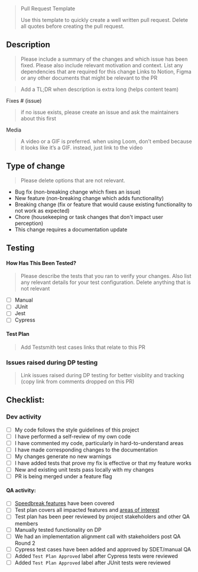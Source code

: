 > Pull Request Template
>
> Use this template to quickly create a well written pull request. Delete all quotes before creating the pull request.

## Description

> Please include a summary of the changes and which issue has been fixed. Please also include relevant motivation
> and context. List any dependencies that are required for this change
> Links to Notion, Figma or any other documents that might be relevant to the PR

> Add a TL;DR when description is extra long (helps content team)

Fixes # (issue)

> if no issue exists, please create an issue and ask the maintainers about this first

Media

> A video or a GIF is preferred. when using Loom, don’t embed because it looks like it’s a GIF. instead, just link to the video

## Type of change

> Please delete options that are not relevant.

- Bug fix (non-breaking change which fixes an issue)
- New feature (non-breaking change which adds functionality)
- Breaking change (fix or feature that would cause existing functionality to not work as expected)
- Chore (housekeeping or task changes that don't impact user perception)
- This change requires a documentation update
  >

## Testing

>

#### How Has This Been Tested?

> Please describe the tests that you ran to verify your changes. Also list any relevant details for your test configuration.
> Delete anything that is not relevant

- [ ] Manual
- [ ] JUnit
- [ ] Jest
- [ ] Cypress
  >

#### Test Plan

> Add Testsmith test cases links that relate to this PR

### Issues raised during DP testing

> Link issues raised during DP testing for better visiblity and tracking (copy link from comments dropped on this PR)

## Checklist:

### Dev activity

- [ ] My code follows the style guidelines of this project
- [ ] I have performed a self-review of my own code
- [ ] I have commented my code, particularly in hard-to-understand areas
- [ ] I have made corresponding changes to the documentation
- [ ] My changes generate no new warnings
- [ ] I have added tests that prove my fix is effective or that my feature works
- [ ] New and existing unit tests pass locally with my changes
- [ ] PR is being merged under a feature flag

#### QA activity:

- [ ] [Speedbreak features](https://github.com/appsmithorg/TestSmith/wiki/Guidelines-for-test-plans#speedbreakers-) have been covered
- [ ] Test plan covers all impacted features and [areas of interest](https://github.com/appsmithorg/TestSmith/wiki/Guidelines-for-test-plans#areas-of-interest-)
- [ ] Test plan has been peer reviewed by project stakeholders and other QA members
- [ ] Manually tested functionality on DP
- [ ] We had an implementation alignment call with stakeholders post QA Round 2
- [ ] Cypress test cases have been added and approved by SDET/manual QA
- [ ] Added `Test Plan Approved` label after Cypress tests were reviewed
- [ ] Added `Test Plan Approved` label after JUnit tests were reviewed
